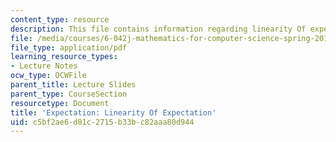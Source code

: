```yaml
---
content_type: resource
description: This file contains information regarding linearity Of expectation.
file: /media/courses/6-042j-mathematics-for-computer-science-spring-2015/c5bf2ae6d81c2715b33bc82aaa80d944_MIT6_042JS15_LinearityExpect.pdf
file_type: application/pdf
learning_resource_types:
- Lecture Notes
ocw_type: OCWFile
parent_title: Lecture Slides
parent_type: CourseSection
resourcetype: Document
title: 'Expectation: Linearity Of Expectation'
uid: c5bf2ae6-d81c-2715-b33b-c82aaa80d944
---
```

